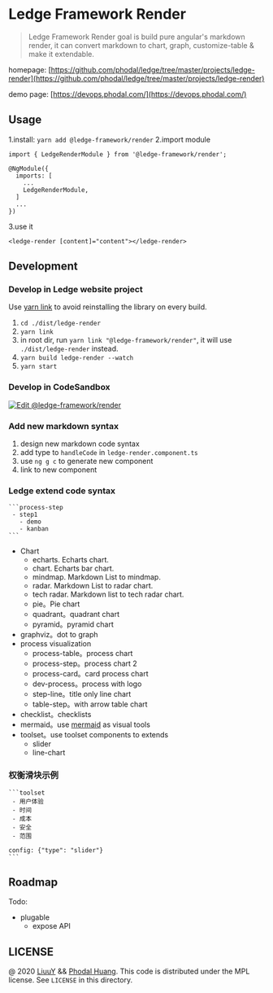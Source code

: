 # Ledge Framework Render

> Ledge Framework Render goal is build pure angular's markdown render, it can convert markdown to chart, graph, customize-table & make it extendable.

homepage: [https://github.com/phodal/ledge/tree/master/projects/ledge-render](https://github.com/phodal/ledge/tree/master/projects/ledge-render)

demo page: [https://devops.phodal.com/](https://devops.phodal.com/)

## Usage

1.install: `yarn add @ledge-framework/render`
2.import module

```
import { LedgeRenderModule } from '@ledge-framework/render';

@NgModule({
  imports: [
    ...
    LedgeRenderModule,
  ]
  ...
})
```

3.use it

```
<ledge-render [content]="content"></ledge-render>
```

## Development

### Develop in Ledge website project

Use [yarn link](https://classic.yarnpkg.com/en/docs/cli/link/) to avoid reinstalling the library on every build.

1. `cd ./dist/ledge-render`
2. `yarn link`
3. in root dir, run `yarn link "@ledge-framework/render"`, it will use `./dist/ledge-render` instead.
4. `yarn build ledge-render --watch`
5. `yarn start`

### Develop in CodeSandbox

[![Edit @ledge-framework/render](https://codesandbox.io/static/img/play-codesandbox.svg)](https://codesandbox.io/s/ledge-frameworkrender-349x9?fontsize=14&hidenavigation=1&theme=dark)

### Add new markdown syntax

1. design new markdown code syntax
2. add type to `handleCode` in `ledge-render.component.ts`
3. use `ng g c` to generate new component
4. link to new component

### Ledge extend code syntax

````
```process-step
 - step1
   - demo
   - kanban
```
````

- Chart
  - echarts. Echarts chart.
  - chart. Echarts bar chart.
  - mindmap. Markdown List to mindmap.
  - radar. Markdown List to radar chart.
  - tech radar. Markdown list to tech radar chart.
  - pie。Pie chart
  - quadrant。quadrant chart
  - pyramid。pyramid chart
- graphviz。dot to graph
- process visualization
  - process-table。process chart
  - process-step。process chart 2
  - process-card。card process chart
  - dev-process。process with logo
  - step-line。title only line chart
  - table-step。with arrow table chart
- checklist。checklists
- mermaid。use [mermaid](https://mermaid-js.github.io/mermaid/) as visual tools
- toolset。use toolset components to extends
  - slider
  - line-chart

### 权衡滑块示例

````
```toolset
 - 用户体验
 - 时间
 - 成本
 - 安全
 - 范围

config: {"type": "slider"}
```
````

## Roadmap

Todo:

- plugable
  - expose API

## LICENSE

@ 2020 [LiuuY](https://github.com/LiuuY) && [Phodal Huang](https://github.com/phodal). This code is distributed under the MPL license. See `LICENSE` in this directory.
